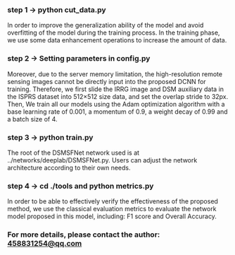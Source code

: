 ### step 1 -> python cut_data.py
 In order to improve the generalization ability of the model and avoid overfitting of the model during the training process. In the training phase, we use some data enhancement operations to increase the amount of data.
 
### step 2 -> Setting parameters in config.py
Moreover, due to the server memory limitation, the high-resolution remote sensing images cannot be directly input into the proposed DCNN for training. 
Therefore, we first slide the IRRG image and DSM auxiliary data in the ISPRS dataset into 512×512 size data, and set the overlap stride to 32px.
Then, We train all our models using the Adam optimization algorithm with a base learning rate of 0.001, a momentum of 0.9, a weight decay of 0.99 and a batch size of 4. 

### step 3 -> python train.py
The root of the DSMSFNet network used is at ../networks/deeplab/DSMSFNet.py.
Users can adjust the network architecture according to their own needs.

### step 4 -> cd ./tools and python metrics.py
In order to be able to effectively verify the effectiveness of the proposed method, we use the classical evaluation metrics to evaluate the network model proposed in this model, including: F1 score and Overall Accuracy.

### For more details, please contact the author: 458831254@qq.com